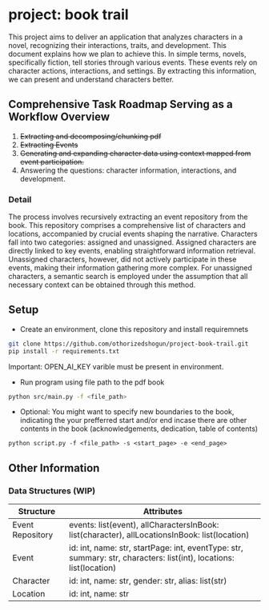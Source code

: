 # project: book trail
<!-- [![wakatime](https://wakatime.com/badge/user/018c9913-55f8-4cc2-9082-b8ae476fb207/project/018da38b-0797-4a08-bae6-caf7c25bf14b.svg)](https://wakatime.com/badge/user/018c9913-55f8-4cc2-9082-b8ae476fb207/project/018da38b-0797-4a08-bae6-caf7c25bf14b) -->

<!-- ## **Introduction** -->
This project aims to deliver an application that analyzes characters in a novel, recognizing their interactions, traits, and development. This document explains how we plan to achieve this. In simple terms, novels, specifically fiction, tell stories through various events. These events rely on character actions, interactions, and settings. By extracting this information, we can present and understand characters better.

## **Comprehensive Task Roadmap Serving as a Workflow Overview**
1. ~~Extracting and decomposing/chunking pdf~~
2. ~~Extracting Events~~
3. ~~Generating and expanding character data using context mapped from event participation.~~
4. Answering the questions: character information, interactions, and development.

### **Detail**
The process involves recursively extracting an event repository from the book. This repository comprises a comprehensive list of characters and locations, accompanied by crucial events shaping the narrative. Characters fall into two categories: assigned and unassigned. Assigned characters are directly linked to key events, enabling straightforward information retrieval. Unassigned characters, however, did not actively participate in these events, making their information gathering more complex. For unassigned characters, a semantic search is employed under the assumption that all necessary context can be obtained through this method.

## Setup
* Create an environment, clone this repository and install requiremnets
```bash
git clone https://github.com/othorizedshogun/project-book-trail.git
pip install -r requirements.txt
```
Important: OPEN_AI_KEY varible must be present in environment.
* Run program using file path to the pdf book
```bash
python src/main.py -f <file_path>
```
* Optional: You might want to specify new boundaries to the book, indicating the your prefferred start and/or end incase there are other contents in the book (acknowledgements, dedication, table of contents)
```
python script.py -f <file_path> -s <start_page> -e <end_page>
```


## **Other Information**
### **Data Structures (WIP)**
| Structure        | Attributes                                                                                                             |
| ---------------- | ---------------------------------------------------------------------------------------------------------------------- |
| Event Repository | events: list(event), allCharactersInBook: list(character), allLocationsInBook: list(location)                          |
| Event            | id: int, name: str, startPage: int, eventType: str, summary: str, characters: list(int), locations: list(location)     |
| Character        | id: int, name: str, gender: str, alias: list(str)                                                                      |
| Location         | id: int, name: str                                                                 |

